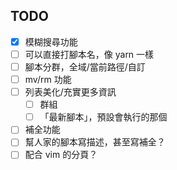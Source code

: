
## TODO ##
- [x] 模糊搜尋功能
- [ ] 可以直接打腳本名，像 yarn 一樣
- [ ] 腳本分群，全域/當前路徑/自訂
- [ ] mv/rm 功能
- [ ] 列表美化/充實更多資訊
    - [ ] 群組
    - [ ] 「最新腳本」，預設會執行的那個
- [ ] 補全功能
- [ ] 幫人家的腳本寫描述，甚至寫補全？
- [ ] 配合 vim 的分頁？
